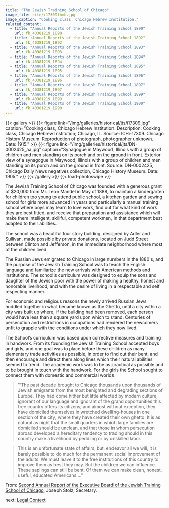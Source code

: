 ```yaml
---
title: "The Jewish Training School of Chicago"
image_file: site/i17309thmb.jpg
image_caption: "Cooking class, Chicago Hebrew Institution."
related_content:
  - title: "Annual Reports of the Jewish Training School 1890"
    url: fk_40381219_1890
  - title: :Annual Reports of the Jewish Training School 1892"
    url: fk_40381219_1892
  - title: "Annual Reports of the Jewish Training School 1893"
    url: fk_40381219_1893
  - title: "Annual Reports of the Jewish Training School 1894"
    url: fk_40381219_1894
  - title: "Annual Reports of the Jewish Training School 1895"
    url: fk_40381219_1895
  - title: "Annual Reports of the Jewish Training School 1896"
    url: fk_40381219_1896
  - title: "Annual Reports of the Jewish Training School 1897"
    url: fk_40381219_1897
  - title: "Annual Reports of the Jewish Training School 1899"
    url: fk_40381219_1899
  - title: "Annual Reports of the Jewish Training School 1900"
    url: fk_40381219_1990
---
```

{{< gallery >}}
  {{< figure link="/img/galleries/historical/jts/i17309.jpg" caption="Cooking class, Chicago Hebrew Institution. Description: Cooking class, Chicago Hebrew Institution; Chicago, IL. Source: ICHi-17309. Chicago History Museum. Reproduction of photograph, photographer unknown. Date: 1915." >}}
  {{< figure link="/img/galleries/historical/jts/DN-0002425_aa.jpg" caption="Synagogue in Maywood, Illinois with a group of children and men standing on its porch and on the ground in front. Exterior view of a synagogue in Maywood, Illinois with a group of children and men standing on its porch and on the ground in front. Source: DN-0002425, Chicago Daily News negatives collection, Chicago History Museum. Date: 1905." >}}
{{< /gallery >}} {{< load-photoswipe >}}

The Jewish Training School of Chicago was founded with a generous grant of $20,000 from Mr. Leon Mandel in May of 1888, to maintain a kindergarten for children too young to attend public school, a kitchen garden and sewing school for girls more advanced in years and particularly a manual training school where boys may learn to love work, find out for what kind of work they are best fitted, and receive that preparation and assistance which will make them intelligent, skillful, competent workmen, in that department best adapted to their abilities.

The school was a beautiful four story building, designed by Adler and Sullivan, made possible by private donations, located on Judd Street between Clinton and Jefferson, in the immediate neighborhood where most of the children lived.

The Russian Jews emigrated to Chicago in large numbers in the 1880's, and the purpose of the Jewish Training School was to teach the English language and familiarize the new arrivals with American methods and institutions. The school’s curriculum was designed to equip the sons and daughter of the Jewish poor with the power of making a healthy, honest and honorable livelihood, and with the desire of living in a respectable and self respecting manner.

For economic and religious reasons the newly arrived Russian Jews huddled together in what became known as the Ghetto, until a city within a city was built up where, if the building had been removed, each person would have less than a square yard upon which to stand. Centuries of persecution and restrictions in occupations had rendered the newcomers unfit to grapple with the conditions under which they now lived.

The School’s curriculum was based upon corrective measures and training in handwork. From its founding the Jewish Training School accepted boys and girls, and one goal was to place before these children as many elementary trade activities as possible, in order to find out their bent, and then encourage and direct them along lines which their natural abilities seemed to trend. The academic work was to be as practical as possible and to be brought in touch with the handwork. For the girls the School sought to connect them with domestic and commercial worlds.

>"‘The past decade brought to Chicago thousands upon thousands of Jewish emigrants from the most benighted and degrading sections of Europe. They had come hither but little affected by modern culture, ignorant of our language and ignorant of the grand opportunities this free country offers its citizens; and almost without exception, they have domiciled themselves in wretched dwelling-houses in one section of the city, where they have created their own ghetto. It is as natural as night that the small quarters in which large families are domiciled should be unclean, and that those in whom persecution abroad developed a hereditary tendency to trading should in this country make a livelihood by peddling or by unskilled labor.

>This is an unfortunate state of affairs, but, endeavor all we will, it is barely possible to do much for the permanent social improvement of the adults. We must leave it to the free institutions of this country to improve them as best they may. But the children we can influence. These saplings can still be bent. Of them we can make clean, honest, useful, educated Americans...."

From: [Second Annual Report of the Executive Board of the Jewish Training School of Chicago](/documents/fk_40381219_1891), Joseph Stolz, Secretary.

next:  [Legal Context](/legal/law/)
